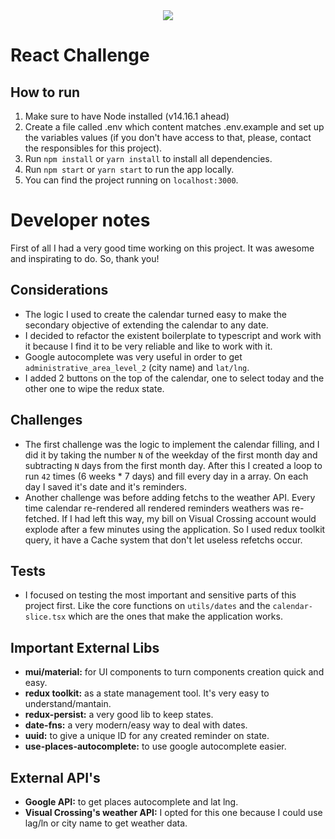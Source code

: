 <div align="center">
    <img src="https://raw.githubusercontent.com/Jobsity/ReactChallenge/main/src/assets/jobsity_logo_small.png"/>
</div>

# React Challenge

## How to run

1. Make sure to have Node installed (v14.16.1 ahead)
2. Create a file called .env which content matches .env.example and set up the variables values (if you don't have access to that, please, contact the responsibles for this project).
3. Run `npm install` or `yarn install` to install all dependencies.
4. Run `npm start` or `yarn start` to run the app locally.
5. You can find the project running on `localhost:3000`.

# Developer notes

First of all I had a very good time working on this project. It was awesome and inspirating to do. So, thank you!

## Considerations

- The logic I used to create the calendar turned easy to make the secondary objective of extending the calendar to any date.
- I decided to refactor the existent boilerplate to typescript and work with it because I find it to be very reliable and like to work with it.
- Google autocomplete was very useful in order to get `administrative_area_level_2` (city name) and `lat/lng`.
- I added 2 buttons on the top of the calendar, one to select today and the other one to wipe the redux state.

## Challenges

- The first challenge was the logic to implement the calendar filling, and I did it by taking the number `N` of the weekday of the first month day and subtracting `N` days from the first month day. After this I created a loop to run `42` times (6 weeks \* 7 days) and fill every day in a array. On each day I saved it's date and it's reminders.
- Another challenge was before adding fetchs to the weather API. Every time calendar re-rendered all rendered reminders weathers was re-fetched. If I had left this way, my bill on Visual Crossing account would explode after a few minutes using the application. So I used redux toolkit query, it have a Cache system that don't let useless refetchs occur.

## Tests

- I focused on testing the most important and sensitive parts of this project first. Like the core functions on `utils/dates` and the `calendar-slice.tsx` which are the ones that make the application works.

## Important External Libs

- **mui/material:** for UI components to turn components creation quick and easy.
- **redux toolkit:** as a state management tool. It's very easy to understand/mantain.
- **redux-persist:** a very good lib to keep states.
- **date-fns:** a very modern/easy way to deal with dates.
- **uuid:** to give a unique ID for any created reminder on state.
- **use-places-autocomplete:** to use google autocomplete easier.

## External API's

- **Google API:** to get places autocomplete and lat lng.
- **Visual Crossing's weather API:** I opted for this one because I could use lag/ln or city name to get weather data.
